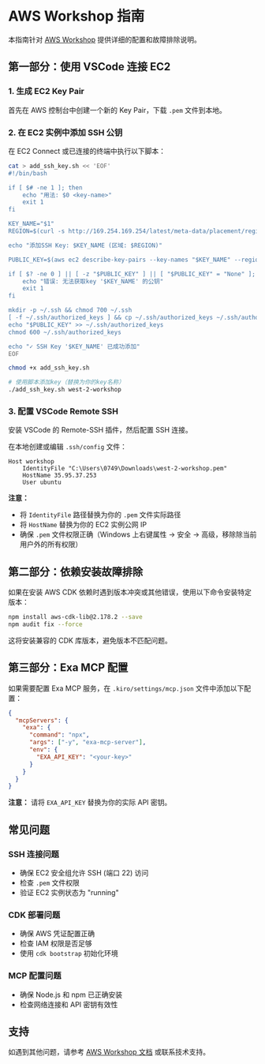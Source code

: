 # AWS Workshop 指南

本指南针对 [AWS Workshop](https://catalog.us-east-1.prod.workshops.aws/workshops/d674f40f-d636-4654-9322-04dafc7cc63e/zh-CN/30-lab-3/lab-3-1/3-1-2-cdk) 提供详细的配置和故障排除说明。

## 第一部分：使用 VSCode 连接 EC2

### 1. 生成 EC2 Key Pair

首先在 AWS 控制台中创建一个新的 Key Pair，下载 `.pem` 文件到本地。

### 2. 在 EC2 实例中添加 SSH 公钥

在 EC2 Connect 或已连接的终端中执行以下脚本：

```bash
cat > add_ssh_key.sh << 'EOF'
#!/bin/bash

if [ $# -ne 1 ]; then
    echo "用法: $0 <key-name>"
    exit 1
fi

KEY_NAME="$1"
REGION=$(curl -s http://169.254.169.254/latest/meta-data/placement/region)

echo "添加SSH Key: $KEY_NAME (区域: $REGION)"

PUBLIC_KEY=$(aws ec2 describe-key-pairs --key-names "$KEY_NAME" --region "$REGION" --include-public-key --query 'KeyPairs[0].PublicKey' --output text 2>/dev/null)

if [ $? -ne 0 ] || [ -z "$PUBLIC_KEY" ] || [ "$PUBLIC_KEY" = "None" ]; then
    echo "错误: 无法获取key '$KEY_NAME' 的公钥"
    exit 1
fi

mkdir -p ~/.ssh && chmod 700 ~/.ssh
[ -f ~/.ssh/authorized_keys ] && cp ~/.ssh/authorized_keys ~/.ssh/authorized_keys.backup.$(date +%s)
echo "$PUBLIC_KEY" >> ~/.ssh/authorized_keys
chmod 600 ~/.ssh/authorized_keys

echo "✓ SSH Key '$KEY_NAME' 已成功添加"
EOF

chmod +x add_ssh_key.sh

# 使用脚本添加key（替换为你的key名称）
./add_ssh_key.sh west-2-workshop
```

### 3. 配置 VSCode Remote SSH

安装 VSCode 的 Remote-SSH 插件，然后配置 SSH 连接。

在本地创建或编辑 `.ssh/config` 文件：

```
Host workshop
    IdentityFile "C:\Users\0749\Downloads\west-2-workshop.pem"
    HostName 35.95.37.253
    User ubuntu
```

**注意：** 
- 将 `IdentityFile` 路径替换为你的 `.pem` 文件实际路径
- 将 `HostName` 替换为你的 EC2 实例公网 IP
- 确保 `.pem` 文件权限正确（Windows 上右键属性 → 安全 → 高级，移除除当前用户外的所有权限）

## 第二部分：依赖安装故障排除

如果在安装 AWS CDK 依赖时遇到版本冲突或其他错误，使用以下命令安装特定版本：

```bash
npm install aws-cdk-lib@2.178.2 --save
npm audit fix --force
```

这将安装兼容的 CDK 库版本，避免版本不匹配问题。

## 第三部分：Exa MCP 配置

如果需要配置 Exa MCP 服务，在 `.kiro/settings/mcp.json` 文件中添加以下配置：

```json
{
  "mcpServers": {
    "exa": {
      "command": "npx",
      "args": ["-y", "exa-mcp-server"],
      "env": {
        "EXA_API_KEY": "<your-key>"
      }
    }
  }
}
```

**注意：** 请将 `EXA_API_KEY` 替换为你的实际 API 密钥。

## 常见问题

### SSH 连接问题
- 确保 EC2 安全组允许 SSH (端口 22) 访问
- 检查 `.pem` 文件权限
- 验证 EC2 实例状态为 "running"

### CDK 部署问题
- 确保 AWS 凭证配置正确
- 检查 IAM 权限是否足够
- 使用 `cdk bootstrap` 初始化环境

### MCP 配置问题
- 确保 Node.js 和 npm 已正确安装
- 检查网络连接和 API 密钥有效性

## 支持

如遇到其他问题，请参考 [AWS Workshop 文档](https://catalog.us-east-1.prod.workshops.aws/workshops/d674f40f-d636-4654-9322-04dafc7cc63e/zh-CN/30-lab-3/lab-3-1/3-1-2-cdk) 或联系技术支持。

